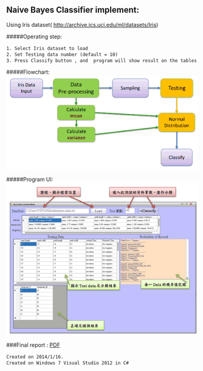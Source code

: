 Naive Bayes Classifier implement:
----------------
Using Iris dataset( http://archive.ics.uci.edu/ml/datasets/Iris)

#####Operating step:
```
1. Select Iris dataset to load
2. Set Testing data number (default = 10)
3. Press Classify button , and  program will show result on the tables
```
#####Flowchart:
![low pass](https://github.com/kylinfish/Naive-Bayes-Classifier/blob/master/flowchart.png)

#####Program UI:
![low pass](https://github.com/kylinfish/Naive-Bayes-Classifier/blob/master/description.png)

###Final report :  [PDF](http://docs.google.com/viewer?url=https%3A%2F%2Fgithub.com%2Fkylinfish%2FNaive-Bayes-Classifier%2Fblob%2Fmaster%2FDM_final_report.pdf%3Fraw%3Dtrue)

```
Created on 2014/1/16.
Created on Windows 7 Visual Studio 2012 in C#
```
